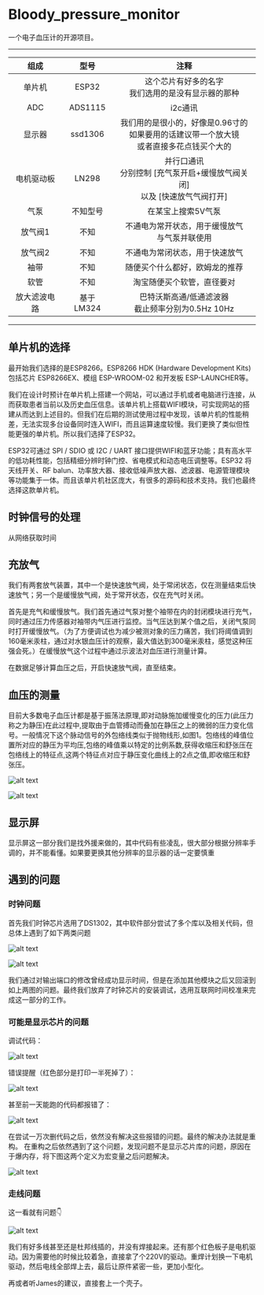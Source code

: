 # Bloody_pressure_monitor
一个电子血压计的开源项目。
***
| 组成 | 型号 | 注释 | 
| :-: | :-: | :-: | 
| 单片机 | ESP32 | 这个芯片有好多的名字<br>我们选用的是没有显示器的那种 | 
| ADC | ADS1115 | i2c通讯 | 
| 显示器 | ssd1306 | 我们用的是很小的，好像是0.96寸的<br>如果要用的话建议带一个放大镜<br>或者直接多花点钱买个大的 |
| 电机驱动板 | LN298 | 并行口通讯<br>分别控制 [充气泵开启+缓慢放气阀关闭] <br>以及 [快速放气气阀打开] |
| 气泵 | 不知型号 | 在某宝上搜索5V气泵 |
| 放气阀1 | 不知 | 不通电为常开状态，用于缓慢放气<br>与气泵并联使用  |
| 放气阀2 | 不知 | 不通电为常闭状态，用于快速放气 |
| 袖带 | 不知 | 随便买个什么都好，欧姆龙的推荐 |
| 软管 | 不知 | 淘宝随便买个软管，直径要对 |
| 放大滤波电路 | 基于LM324 | 巴特沃斯高通/低通滤波器<br>截止频率分别为0.5Hz 10Hz |
***
## 单片机的选择
最开始我们选择的是ESP8266。ESP8266 HDK (Hardware Development Kits) 包括芯片 ESP8266EX、模组 ESP-WROOM-02 和开发板 ESP-LAUNCHER等。

我们在设计时预计在单片机上搭建一个网站，可以通过手机或者电脑进行连接，从而获取患者当前以及历史血压信息。该单片机上搭载WIFI模块，可实现网站的搭建从而达到上述目的。但我们在后期的测试使用过程中发现，该单片机的性能稍差，无法实现多台设备同时连入WIFI，而且运算速度较慢。我们更换了类似但性能更强的单片机。所以我们选择了ESP32。

ESP32可通过 SPI / SDIO 或 I2C / UART 接口提供WIFI和蓝牙功能；具有高水平的低功耗性能，包括精细分辨时钟门控、省电模式和动态电压调整等。ESP32 将天线开关、RF balun、功率放大器、接收低噪声放大器、滤波器、电源管理模块等功能集于一体。而且该单片机社区庞大，有很多的源码和技术支持。我们也最终选择这款单片机。

## 时钟信号的处理
从网络获取时间

## 充放气
我们有两套放气装置，其中一个是快速放气阀，处于常闭状态，仅在测量结束后快速放气；另一个是缓慢放气阀，处于常开状态，仅在充气时关闭。

首先是充气和缓慢放气。我们首先通过气泵对整个袖带在内的封闭模块进行充气，同时通过压力传感器对袖带内气压进行监控。当气压达到某个值之后，关闭气泵同时打开缓慢放气。（为了方便调试也为减少被测对象的压力痛苦，我们将阈值调到160毫米汞柱，通过对水银血压计的观察，最大值达到300毫米汞柱，感觉这种压强会死。）在缓慢放气这个过程中通过示波法对血压进行测量计算。

在数据足够计算血压之后，开启快速放气阀，直至结束。

## 血压的测量
目前大多数电子血压计都是基于振荡法原理,即对动脉施加缓慢变化的压力(此压力称之为静压)在此过程中,提取由于血管搏动而叠加在静压之上的微弱的压力变化信号。一般情况下这个脉动信号的外包络线类似于抛物线形,如图1。包络线的峰值位置所对应的静压为平均压,包络的峰值乘以特定的比例系数,获得收缩压和舒张压在包络线上的特征点,这两个特征点对应于静压变化曲线上的2点之值,即收缩压和舒张压。

![alt text](images/微信图片_20180629215533.jpg  "Title")

![alt text](images/原理.png  "Title")

## 显示屏
显示屏这一部分我们是找外援来做的，其中代码有些凌乱，很大部分根据分辨率手调的，并不能看懂。如果要更换其他分辨率的显示器的话一定要慎重 

## 遇到的问题
### 时钟问题
首先我们时钟芯片选用了DS1302，其中软件部分尝试了多个库以及相关代码，但总体上遇到了如下两类问题

![alt text](images/error1.jpg  "Title")

![alt text](images/error2.jpg  "Title")

我们通过对输出端口的修改曾经成功显示时间，但是在添加其他模块之后又回滚到如上两图的问题。最终我们放弃了时钟芯片的安装调试，选用互联网时间校准来完成这一部分的工作。

### 可能是显示芯片的问题
调试代码：

![alt text](images/微信图片_20180630104904.jpg  "Title")

错误提醒（红色部分是打印一半死掉了）：

![alt text](images/微信图片_20180630104921.jpg  "Title")

甚至前一天能跑的代码都报错了：

![alt text](images/微信图片_20180630105402.jpg  "Title")

在尝试一万次删代码之后，依然没有解决这些报错的问题。最终的解决办法就是重构。
在重构之后依然遇到了这个问题，发现问题不是显示芯片库的问题，原因在于爆内存，将下图这两个定义为宏变量之后问题解决。

![alt text](images/test.png  "Title")


### 走线问题
这一看就有问题👇

![alt text](images/img_5545.jpg  "Title")

我们有好多线甚至还是杜邦线插的，并没有焊接起来。还有那个红色板子是电机驱动。因为需要他的时候比较着急，直接拿了个220V的驱动。重焊计划换一下电机驱动，然后电线全部焊上去，最后让原件紧密一些，更加小型化。

再或者听James的建议，直接套上一个壳子。